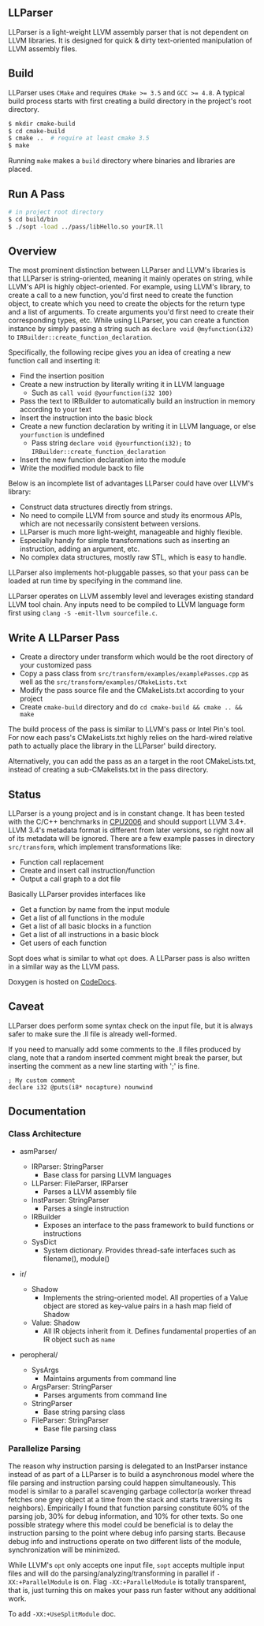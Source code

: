 ## LLParser

LLParser is a light-weight LLVM assembly parser that is not dependent on LLVM libraries. It is designed
for quick & dirty text-oriented manipulation of LLVM assembly files.


## Build

LLParser uses `CMake` and requires `CMake >= 3.5` and `GCC >= 4.8`. A typical build process starts with first creating a build directory in the project's root directory.

```bash
$ mkdir cmake-build
$ cd cmake-build
$ cmake ..  # require at least cmake 3.5
$ make
```

Running `make` makes a `build` directory where binaries and libraries are placed.

## Run A Pass

```bash
# in project root directory
$ cd build/bin
$ ./sopt -load ../pass/libHello.so yourIR.ll
```

## Overview

The most prominent distinction between LLParser and LLVM's libraries is that LLParser
is string-oriented, meaning it mainly operates on string, while LLVM's API is highly
object-oriented. For example, using LLVM's library, to create a call to a new function,
you'd first need to create the function object, to create which you need to create the objects for
the return type and a list of arguments.
To create arguments you'd first need to create their corresponding types, etc.
While using LLParser, you can create a function instance by simply passing a string such as
`declare void @myfunction(i32)` to `IRBuilder::create_function_declaration`.

Specifically, the following recipe gives you an idea of creating a new function call and inserting it:

- Find the insertion position
- Create a new instruction by literally writing it in LLVM language
  - Such as `call void @yourfunction(i32 100)`
- Pass the text to IRBuilder to automatically build an instruction in memory according to your text
- Insert the instruction into the basic block
- Create a new function declaration by writing it in LLVM language, or else `yourfunction` is undefined
  - Pass string `declare void @yourfunction(i32);` to `IRBuilder::create_function_declaration`
- Insert the new function declaration into the module
- Write the modified module back to file

Below is an incomplete list of advantages LLParser could have over LLVM's library:

- Construct data structures directly from strings.
- No need to compile LLVM from source and study its enormous APIs, which are not necessarily consistent between versions.
- LLParser is much more light-weight, manageable and highly flexible.
- Especially handy for simple transformations such as inserting an instruction, adding an argument, etc.
- No complex data structures, mostly raw STL, which is easy to handle.

LLParser also implements hot-pluggable passes, so that your pass can be loaded at run time by specifying in the command line.

LLParser operates on LLVM assembly level and leverages existing standard LLVM tool chain. Any inputs
need to be compiled to LLVM language form first using
`clang -S -emit-llvm sourcefile.c`.


## Write A LLParser Pass

- Create a directory under transform which would be the root directory of your customized pass
- Copy a pass class from `src/transform/examples/examplePasses.cpp` as well as the `src/transform/examples/CMakeLists.txt`
- Modify the pass source file and the CMakeLists.txt according to your project
- Create `cmake-build` directory and do `cd cmake-build && cmake .. && make`

The build process of the pass is similar to LLVM's pass or Intel Pin's tool.
For now each pass's CMakeLists.txt highly relies on the hard-wired relative path to
actually place the library in the LLParser' build directory.

Alternatively, you can add the pass as an a target in the root CMakeLists.txt,
instead of creating a sub-CMakelists.txt in the pass directory.


## Status

LLParser is a young project and is in constant change.
It has been tested with the C/C++ benchmarks in [CPU2006](https://www.spec.org/cpu2006/) and should support LLVM 3.4+.
LLVM 3.4's metadata format is different from later versions,
so right now all of its metadata will be ignored.
There are a few example passes in directory `src/transform`, which implement transformations like:

- Function call replacement
- Create and insert call instruction/function
- Output a call graph to a dot file

Basically LLParser provides interfaces like 
- Get a function by name from the input module
- Get a list of all functions in the module
- Get a list of all basic blocks in a function
- Get a list of all instructions in a basic block
- Get users of each function

Sopt does what is similar to what `opt` does.
A LLParser pass is also written in a similar way as the LLVM pass.


Doxygen is hosted on [CodeDocs](https://codedocs.xyz/GentlyGuitar/LLParser/classes.html).


## Caveat

LLParser does perform some syntax check on the input file, but it is always safer to make 
sure the .ll file is already well-formed.

If you need to manually add some comments to the .ll files produced by clang, note that
a random inserted comment might break the parser, but inserting the comment as a new line
starting with ';' is fine.

```
; My custom comment
declare i32 @puts(i8* nocapture) nounwind
```

## Documentation

### Class Architecture

- asmParser/
    - IRParser: StringParser
      - Base class for parsing LLVM languages
    - LLParser: FileParser, IRParser
      - Parses a LLVM assembly file
    - InstParser: StringParser
      - Parses a single instruction
    - IRBuilder
      - Exposes an interface to the pass framework to build functions or instructions
    - SysDict
      - System dictionary. Provides thread-safe interfaces such as filename(), module()

- ir/
    - Shadow
      - Implements the string-oriented model. All properties of a Value object are stored
      as key-value pairs in a hash map field of Shadow
    - Value: Shadow
      - All IR objects inherit from it. Defines fundamental properties of an IR object
      such as `name`

- peropheral/
    - SysArgs
      - Maintains arguments from command line
    - ArgsParser: StringParser
      - Parses arguments from command line
    - StringParser
      - Base string parsing class
    - FileParser: StringParser
      - Base file parsing class


### Parallelize Parsing

The reason why instruction parsing is delegated to an InstParser instance instead of as part of a LLParser is
to build a asynchronous model where the file parsing and instruction parsing could happen simultaneously.
This model is similar to a parallel scavenging garbage collector(a worker thread fetches one grey object
at a time from the stack and starts traversing its neighbors).
Empirically I found that function parsing
constitute 60% of the parsing job, 30% for debug information, and 10% for other texts.
So one possible strategy where this model could be beneficial is to delay the instruction parsing to the point
where debug info parsing starts. Because debug info and instructions operate on two different lists of the
module, synchronization will be minimized.

While LLVM's `opt` only accepts one input file, `sopt` accepts multiple input files and will do the
parsing/analyzing/transforming in parallel if `-XX:+ParallelModule` is on.
Flag `-XX:+ParallelModule` is totally transparent, that is, just turning this on makes your pass run faster
without any additional work.

To add `-XX:+UseSplitModule` doc.